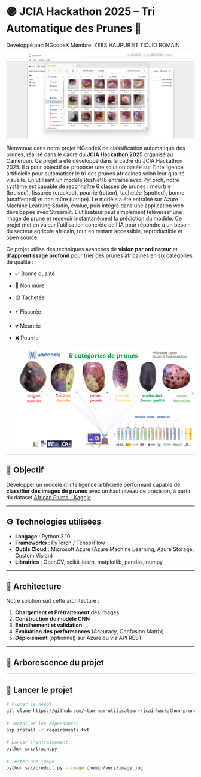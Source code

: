 # 🟣 JCIA Hackathon 2025 – Tri Automatique des Prunes 🍑

Developpé par: NGcodeX
Membre: ZEBS HAUPUR ET TIOJIO ROMAIN

![image](image-azureml/jupiterrrrr.png)

Bienvenue dans notre projet NGcodeX de classification automatique des prunes, réalisé dans le cadre du **JCIA Hackathon 2025** organisé au Cameroun. Ce projet a été développé dans le cadre du JCIA Hackathon 2025. Il a pour objectif de proposer une solution basée sur l’intelligence artificielle pour automatiser le tri des prunes africaines selon leur qualité visuelle. En utilisant un modèle ResNet18 entraîné avec PyTorch, notre système est capable de reconnaître 6 classes de prunes : meurtrie (bruised), fissurée (cracked), pourrie (rotten), tachetée (spotted), bonne (unaffected) et non mûre (unripe). Le modèle a été entraîné sur Azure Machine Learning Studio, évalué, puis intégré dans une application web développée avec Streamlit. L’utilisateur peut simplement téléverser une image de prune et recevoir instantanément la prédiction du modèle. Ce projet met en valeur l'utilisation concrète de l’IA pour répondre à un besoin du secteur agricole africain, tout en restant accessible, reproductible et open source.


Ce projet utilise des techniques avancées de **vision par ordinateur** et **d'apprentissage profond** pour trier des prunes africaines en six catégories de qualité :

- ✅ Bonne qualité  
- 🍏 Non mûre  
- 🟡 Tachetée  
- ⚡ Fissurée  
- 💔 Meurtrie  
- ❌ Pourrie

  ![image](image-azureml/fghfg.png)

---

## 📌 Objectif

Développer un modèle d'intelligence artificielle performant capable de **classifier des images de prunes** avec un haut niveau de précision, à partir du dataset [African Plums - Kaggle](https://www.kaggle.com/datasets/arnaudfadja/african-plums-quality-and-defect-assessment-data).

---

## ⚙️ Technologies utilisées

- **Langage** : Python 3.10  
- **Frameworks** : PyTorch / TensorFlow  
- **Outils Cloud** : Microsoft Azure (Azure Machine Learning, Azure Storage, Custom Vision)  
- **Librairies** : OpenCV, scikit-learn, matplotlib, pandas, numpy  

---

## 🧱 Architecture

Notre solution suit cette architecture :

1. **Chargement et Prétraitement** des images
2. **Construction du modèle CNN**
3. **Entraînement et validation**
4. **Évaluation des performances** (Accuracy, Confusion Matrix)
5. **Déploiement** (optionnel) sur Azure ou via API REST

---

## 📁 Arborescence du projet




---

## 🚀 Lancer le projet

```bash
# Cloner le dépôt
git clone https://github.com/<ton-nom-utilisateur>/jcai-hackathon-prunes.git

# Installer les dépendances
pip install -r requirements.txt

# Lancer l'entraînement
python src/train.py

# Tester une image
python src/predict.py --image chemin/vers/image.jpg

